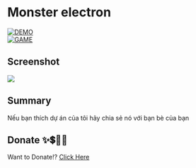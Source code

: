 # Monster electron

<div>
    <a href="https://codepen.io/truongvy-06/pen/wvxaEVX" target="blank"><img align="center" src="https://img.shields.io/badge/DEMO-006fff?style=for-the-badge&logo=codepen&logoColor=white" alt="DEMO"/></a>
    <div>
    <a href="https://truongvy-06.github.io/game-block.menja/" target="blank"><img align="center" src="https://img.shields.io/badge/GAME-000000?style=for-the-badge&logo=github&logoColor=white" alt="GAME"/></a>

## Screenshot

![](https://i.imgur.com/W43fFC3.png)

## Summary

Nếu bạn thích dự án của tôi hãy chia sẻ nó với bạn bè của bạn
## Donate ✨💲🤝💖
Want to Donate!? [Click Here](https://github.com/truongvy-06/truongvy-06/blob/7cf22a1eeb7c00742740d743fb8d2ee6eb607156/DONATE.md) 
